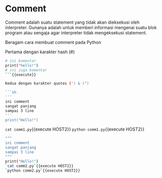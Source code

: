 
# Comment
Comment adalah suatu statement yang tidak akan dieksekusi oleh interpreter. Gunanya adalah untuk memberi informasi mengenai suatu blok program atau sengaja agar interpreter tidak mengeksekusi statement.

Beragam cara membuat comment pada Python

Pertama dengan karakter hash (#)

```sh
# ini komentar
print("hello!")
# ini juga komentar
```{{execute}}

Kedua dengan karakter quotes (') & (")

```sh
'''
ini comment
sangat panjang
sampai 3 line
'''
print("Hello!")
```
`cat comm1.py`{{execute HOST2}}
`python comm1.py`{{execute HOST2}}


```sh
"""
ini comment
sangat panjang
sampai 3 line
"""
print("Hello!")
`cat comm2.py`{{execute HOST2}}
`python comm2.py`{{execute HOST2}}